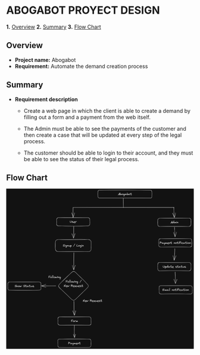 # ABOGABOT PROYECT DESIGN

**1.** [Overview](#overview)
**2.** [Summary](#summary)
**3.** [Flow Chart](#flow-chart)

## Overview

- **Project name:** Abogabot
- **Requirement:** Automate the demand creation process

## Summary

- **Requirement description**
  - Create a web page in which the client is able to create a demand by filling out a form and a payment from the web itself.

  - The Admin must be able to see the payments of the customer and then create a case that will be updated at every step of the legal process.

  - The customer should be able to login to their account, and they must be able to see the status of their legal process.

## Flow Chart

![Flow Chart of the Process](./flow_chart_Abogabot.png)

